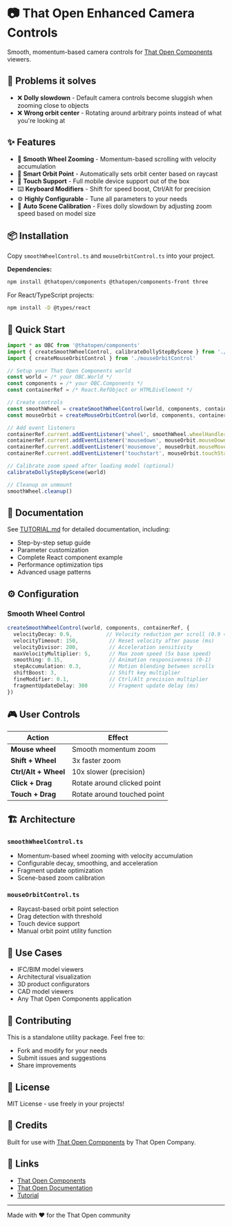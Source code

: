 # 📷 That Open Enhanced Camera Controls

Smooth, momentum-based camera controls for [That Open Components](https://docs.thatopen.com/) viewers.

## 🔧 Problems it solves

- ❌ **Dolly slowdown** - Default camera controls become sluggish when zooming close to objects
- ❌ **Wrong orbit center** - Rotating around arbitrary points instead of what you're looking at

## ✨ Features

- 🎯 **Smooth Wheel Zooming** - Momentum-based scrolling with velocity accumulation
- 🔄 **Smart Orbit Point** - Automatically sets orbit center based on raycast
- 📱 **Touch Support** - Full mobile device support out of the box
- ⌨️ **Keyboard Modifiers** - Shift for speed boost, Ctrl/Alt for precision
- ⚙️ **Highly Configurable** - Tune all parameters to your needs
- 🎨 **Auto Scene Calibration** - Fixes dolly slowdown by adjusting zoom speed based on model size

## 📦 Installation

Copy `smoothWheelControl.ts` and `mouseOrbitControl.ts` into your project.

**Dependencies:**
```bash
npm install @thatopen/components @thatopen/components-front three
```

For React/TypeScript projects:
```bash
npm install -D @types/react
```

## 🚀 Quick Start

```typescript
import * as OBC from '@thatopen/components'
import { createSmoothWheelControl, calibrateDollyStepByScene } from './smoothWheelControl'
import { createMouseOrbitControl } from './mouseOrbitControl'

// Setup your That Open Components world
const world = /* your OBC.World */
const components = /* your OBC.Components */
const containerRef = /* React.RefObject or HTMLDivElement */

// Create controls
const smoothWheel = createSmoothWheelControl(world, components, containerRef)
const mouseOrbit = createMouseOrbitControl(world, components, containerRef)

// Add event listeners
containerRef.current.addEventListener('wheel', smoothWheel.wheelHandler, { passive: false })
containerRef.current.addEventListener('mousedown', mouseOrbit.mouseDownHandler, true)
containerRef.current.addEventListener('mousemove', mouseOrbit.mouseMoveHandler, true)
containerRef.current.addEventListener('touchstart', mouseOrbit.touchStartHandler, true)

// Calibrate zoom speed after loading model (optional)
calibrateDollyStepByScene(world)

// Cleanup on unmount
smoothWheel.cleanup()
```

## 📖 Documentation

See [TUTORIAL.md](./TUTORIAL.md) for detailed documentation, including:
- Step-by-step setup guide
- Parameter customization
- Complete React component example
- Performance optimization tips
- Advanced usage patterns

## ⚙️ Configuration

### Smooth Wheel Control

```typescript
createSmoothWheelControl(world, components, containerRef, {
  velocityDecay: 0.9,           // Velocity reduction per scroll (0.9 = -10%)
  velocityTimeout: 150,          // Reset velocity after pause (ms)
  velocityDivisor: 200,          // Acceleration sensitivity
  maxVelocityMultiplier: 5,      // Max zoom speed (5x base speed)
  smoothing: 0.15,               // Animation responsiveness (0-1)
  stepAccumulation: 0.3,         // Motion blending between scrolls
  shiftBoost: 3,                 // Shift key multiplier
  fineModifier: 0.1,             // Ctrl/Alt precision multiplier
  fragmentUpdateDelay: 300       // Fragment update delay (ms)
})
```

## 🎮 User Controls

| Action | Effect |
|--------|--------|
| **Mouse wheel** | Smooth momentum zoom |
| **Shift + Wheel** | 3x faster zoom |
| **Ctrl/Alt + Wheel** | 10x slower (precision) |
| **Click + Drag** | Rotate around clicked point |
| **Touch + Drag** | Rotate around touched point |

## 🏗️ Architecture

### `smoothWheelControl.ts`
- Momentum-based wheel zooming with velocity accumulation
- Configurable decay, smoothing, and acceleration
- Fragment update optimization
- Scene-based zoom calibration

### `mouseOrbitControl.ts`
- Raycast-based orbit point selection
- Drag detection with threshold
- Touch device support
- Manual orbit point utility function

## 🎯 Use Cases

- IFC/BIM model viewers
- Architectural visualization
- 3D product configurators
- CAD model viewers
- Any That Open Components application

## 🤝 Contributing

This is a standalone utility package. Feel free to:
- Fork and modify for your needs
- Submit issues and suggestions
- Share improvements

## 📄 License

MIT License - use freely in your projects!

## 🙏 Credits

Built for use with [That Open Components](https://docs.thatopen.com/) by That Open Company.

## 🔗 Links

- [That Open Components](https://github.com/ThatOpen/engine_components)
- [That Open Documentation](https://docs.thatopen.com/)
- [Tutorial](./TUTORIAL.md)

---

Made with ❤️ for the That Open community
